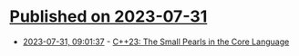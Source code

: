 # [Published on 2023-07-31](index.md)

* [2023-07-31, 09:01:37](https://lobste.rs/s/oj5alo/c_23_small_pearls_core_language) - [C++23: The Small Pearls in the Core Language](https://www.modernescpp.com/index.php/c23-the-small-pearls-in-the-core-language/)
